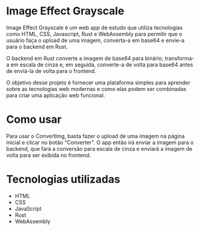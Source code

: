 # Image Effect Grayscale
Image Effect Grayscale é um web app de estudo que utiliza tecnologias como HTML, CSS, Javascript, Rust e WebAssembly para permitir que o usuário faça o upload de uma imagem, converta-a em base64 e envie-a para o backend em Rust.

O backend em Rust converte a imagem de base64 para binário, transforma-a em escala de cinza e, em seguida, converte-a de volta para base64 antes de enviá-la de volta para o frontend.

O objetivo desse projeto é fornecer uma plataforma simples para aprender sobre as tecnologias web modernas e como elas podem ser combinadas para criar uma aplicação web funcional.

# Como usar
Para usar o ConvertImg, basta fazer o upload de uma imagem na página inicial e clicar no botão "Converter". O app então irá enviar a imagem para o backend, que fará a conversão para escala de cinza e enviará a imagem de volta para ser exibida no frontend.

# Tecnologias utilizadas
- HTML
- CSS
- JavaScript
- Rust
- WebAssembly
